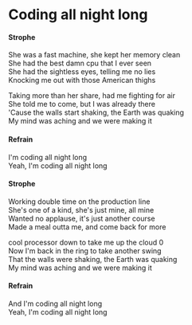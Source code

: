 # Coding all night long

#### Strophe

She was a fast machine, she kept her memory clean  
She had the best damn cpu that I ever seen  
She had the sightless eyes, telling me no lies  
Knocking me out with those American thighs

Taking more than her share, had me fighting for air  
She told me to come, but I was already there  
'Cause the walls start shaking, the Earth was quaking  
My mind was aching and we were making it

#### Refrain

I'm coding all night long  
Yeah, I'm coding all night long

#### Strophe

Working double time on the production line  
She's one of a kind, she's just mine, all mine  
Wanted no applause, it's just another course  
Made a meal outta me, and come back for more

cool processor down to take me up the cloud 0  
Now I'm back in the ring to take another swing  
That the walls were shaking, the Earth was quaking  
My mind was aching and we were making it

#### Refrain

And I'm coding all night long  
Yeah, I'm coding all night long
